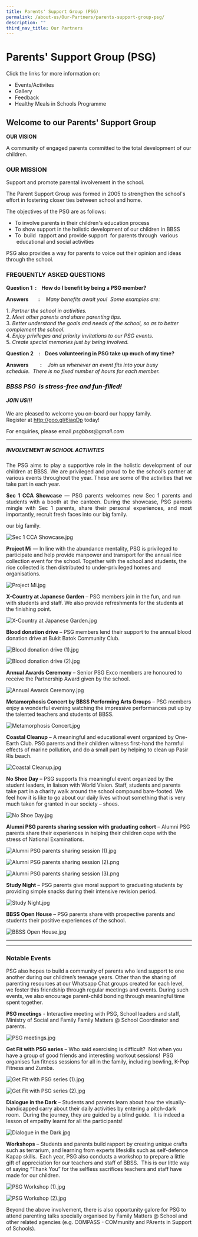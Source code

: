 ```yaml
---
title: Parents' Support Group (PSG)
permalink: /about-us/Our-Partners/parents-support-group-psg/
description: ""
third_nav_title: Our Partners
---
```

# Parents' Support Group (PSG)

Click the links for more information on:
* Events/Activites
* Gallery
* Feedback
* Healthy Meals in Schools Programme

## Welcome to our Parents' Support Group  

**OUR VISION**  

A community of engaged parents committed to the total development of our children.


### OUR MISSION

Support and promote parental involvement in the school.

  

The Parent Support Group was formed in 2005 to strengthen the school's effort in fostering closer ties between school and home.

The objectives of the PSG are as follows:

*   To involve parents in their children's education process
*   To show support in the holistic development of our children in BBSS
*   To  build  rapport and provide support  for parents through  various  educational and social activities

PSG also provides a way for parents to voice out their opinion and ideas through the school.

### FREQUENTLY ASKED QUESTIONS

**Question 1    :    How do I benefit by being a PSG member?** 

**Answers        :**    _Many benefits await you!  Some examples are:_

1\.  _Partner the school in activities._  
2\.  _Meet other parents and share parenting tips._  
3\.  _Better understand the goals and needs of the school, so as to better complement the school._  
4\.  _Enjoy privileges and priority invitations to our PSG events._  
5\.  _Create special memories just by being involved._

  

**Question 2    :    Does volunteering in PSG take up much of my time?**  

**Answers**        **:**    _Join us whenever an event fits into your busy schedule._  _There is no fixed number of hours for each member._  

  

### _BBSS PSG <span style = "color: black"> <b>is stress-free and fun-filled!</b> </span>_ 


#### **_JOIN US!!!_**

  

We are pleased to welcome you on-board our happy family.  
Register at <a href="http://goo.gl/6iaqDp" target="_blank">http://goo.gl/6iaqDp</a> today!


For enquiries, please email _psgbbss@gmail.com_

* * *
##### INVOLVEMENT IN SCHOOL ACTIVITIES

<p style="text-align: justify;">The PSG aims to play a supportive role in the holistic development of our children at BBSS. We are privileged and proud to be the school’s partner at various events throughout the year. These are some of the activities that we take part in each year.</p>

<p style="text-align: justify;"><b>Sec 1 CCA Showcase</b> — PSG parents welcomes new Sec 1 parents and students with a booth at the canteen. During the showcase, PSG parents mingle with Sec 1 parents, share their personal experiences, and most importantly, recruit fresh faces into our big family.</p>

our big family.


![Sec 1 CCA Showcase.jpg](https://bukitbatoksec.moe.edu.sg/qql/slot/u537/Our%20Partners/PSG/PSG%20homepage/PSG%20July%202018/Sec%201%20CCA%20Showcase.jpg)  


**Project Mi** — In line with the abundance mentality, PSG is privileged to participate and help provide manpower and transport for the annual rice collection event for the school. Together with the school and students, the rice collected is then distributed to under-privileged homes and organisations.  
  
![Project Mi.jpg](https://bukitbatoksec.moe.edu.sg/qql/slot/u537/Our%20Partners/PSG/PSG%20homepage/PSG%20July%202018/Project%20Mi.jpg)  
  

  
**X-Country at Japanese Garden** – PSG members join in the fun, and run with students and staff. We also provide refreshments for the students at the finishing point.  
  
![X-Country at Japanese Garden.jpg](https://bukitbatoksec.moe.edu.sg/qql/slot/u537/Our%20Partners/PSG/PSG%20homepage/PSG%20July%202018/X-Country%20at%20Japanese%20Garden.jpg)  
  
**Blood donation drive** – PSG members lend their support to the annual blood donation drive at Bukit Batok Community Club.  
  
![Blood donation drive (1).jpg](https://bukitbatoksec.moe.edu.sg/qql/slot/u537/Our%20Partners/PSG/PSG%20homepage/PSG%20July%202018/Blood%20donation%20drive%20(1).jpg)  


![Blood donation drive (2).jpg](https://bukitbatoksec.moe.edu.sg/qql/slot/u537/Our%20Partners/PSG/PSG%20homepage/PSG%20July%202018/Blood%20donation%20drive%20(2).jpg)  
  
  
**Annual Awards Ceremony** – Senior PSG Exco members are honoured to receive the Partnership Award given by the school.  
  
![Annual Awards Ceremony.jpg](https://bukitbatoksec.moe.edu.sg/qql/slot/u537/Our%20Partners/PSG/PSG%20homepage/PSG%20July%202018/Annual%20Awards%20Ceremony.jpg)  

  
**Metamorphosis Concert by BBSS Performing Arts Groups** – PSG members enjoy a wonderful evening watching the impressive performances put up by the talented teachers and students of BBSS.  
  
![Metamorphosis Concert.jpg](https://bukitbatoksec.moe.edu.sg/qql/slot/u537/Our%20Partners/PSG/PSG%20homepage/PSG%20July%202018/Metamorphosis%20Concert.jpg)  

**Coastal Cleanup** – A meaningful and educational event organized by One-Earth Club. PSG parents and their children witness first-hand the harmful effects of marine pollution, and do a small part by helping to clean up Pasir Ris beach.  
  
![Coastal Cleanup.jpg](https://bukitbatoksec.moe.edu.sg/qql/slot/u537/Our%20Partners/PSG/PSG%20homepage/PSG%20July%202018/Coastal%20Cleanup.jpg)  
  
**No Shoe Day** – PSG supports this meaningful event organized by the student leaders, in liaison with World Vision. Staff, students and parents take part in a charity walk around the school compound bare-footed. We feel how it is like to go about our daily lives without something that is very much taken for granted in our society – shoes.  
  
![No Shoe Day.jpg](https://bukitbatoksec.moe.edu.sg/qql/slot/u537/Our%20Partners/PSG/PSG%20homepage/PSG%20July%202018/No%20Shoe%20Day.jpg)  

  
**Alumni PSG parents sharing session with graduating cohort** – Alumni PSG parents share their experiences in helping their children cope with the stress of National Examinations.  
  
![Alumni PSG parents sharing session (1).jpg](https://bukitbatoksec.moe.edu.sg/qql/slot/u537/Our%20Partners/PSG/PSG%20homepage/PSG%20July%202018/Alumni%20PSG%20parents%20sharing%20session%20(1).jpg)  
  
  
![Alumni PSG parents sharing session (2).png](https://bukitbatoksec.moe.edu.sg/qql/slot/u537/Our%20Partners/PSG/PSG%20homepage/PSG%20July%202018/Alumni%20PSG%20parents%20sharing%20session%20(2).png)  

  
  
![Alumni PSG parents sharing session (3).png](https://bukitbatoksec.moe.edu.sg/qql/slot/u537/Our%20Partners/PSG/PSG%20homepage/PSG%20July%202018/Alumni%20PSG%20parents%20sharing%20session%20(3).png)  
 
  
**Study Night** – PSG parents give moral support to graduating students by providing simple snacks during their intensive revision period.  
  
![Study Night.jpg](https://bukitbatoksec.moe.edu.sg/qql/slot/u537/Our%20Partners/PSG/PSG%20homepage/PSG%20July%202018/Study%20Night.jpg)  

  
**BBSS Open House** – PSG parents share with prospective parents and students their positive experiences of the school.  
  
![BBSS Open House.jpg](https://bukitbatoksec.moe.edu.sg/qql/slot/u537/Our%20Partners/PSG/PSG%20homepage/PSG%20July%202018/BBSS%20Open%20House.jpg)  


* * *

  

* * *

  

### Notable Events

  

PSG also hopes to build a community of parents who lend support to one another during our children’s teenage years. Other than the sharing of parenting resources at our Whatsapp Chat groups created for each level, we foster this friendship through regular meetings and events. During such events, we also encourage parent-child bonding through meaningful time spent together.

  

**PSG meetings** \- Interactive meeting with PSG, School leaders and staff, Ministry of Social and Family Family Matters @ School Coordinator and parents. 

  

![PSG meetings.jpg](https://bukitbatoksec.moe.edu.sg/qql/slot/u537/Our%20Partners/PSG/PSG%20homepage/PSG%20July%202018/PSG%20meetings.jpg)  

  

**Get Fit with PSG series** – Who said exercising is difficult?  Not when you have a group of good friends and interesting workout sessions!  PSG organises fun fitness sessions for all in the family, including bowling, K-Pop Fitness and Zumba.

  

![Get Fit with PSG series (1).jpg](https://bukitbatoksec.moe.edu.sg/qql/slot/u537/Our%20Partners/PSG/PSG%20homepage/PSG%20July%202018/Get%20Fit%20with%20PSG%20series%20(1).jpg)  

  

![Get Fit with PSG series (2).jpg](https://bukitbatoksec.moe.edu.sg/qql/slot/u537/Our%20Partners/PSG/PSG%20homepage/PSG%20July%202018/Get%20Fit%20with%20PSG%20series%20(2).jpg)  


**Dialogue in the Dark** – Students and parents learn about how the visually-handicapped carry about their daily activities by entering a pitch-dark room.  During the journey, they are guided by a blind guide.  It is indeed a lesson of empathy learnt for all the participants!  


![Dialogue in the Dark.jpg](https://bukitbatoksec.moe.edu.sg/qql/slot/u537/Our%20Partners/PSG/PSG%20homepage/PSG%20July%202018/Dialogue%20in%20the%20Dark.jpg)


**Workshops** – Students and parents build rapport by creating unique crafts such as terrarium, and learning from experts lifeskills such as self-defence Kapap skills.  Each year, PSG also conducts a workshop to prepare a little gift of appreciation for our teachers and staff of BBSS.  This is our little way of saying “Thank You” for the selfless sacrifices teachers and staff have made for our children.

  

![PSG Workshop (1).jpg](https://bukitbatoksec.moe.edu.sg/qql/slot/u537/Our%20Partners/PSG/PSG%20homepage/PSG%20July%202018/PSG%20Workshop%20(1).jpg)  
  

![PSG Workshop (2).jpg](https://bukitbatoksec.moe.edu.sg/qql/slot/u537/Our%20Partners/PSG/PSG%20homepage/PSG%20July%202018/PSG%20Workshop%20(2).jpg)

  

Beyond the above involvement, there is also opportunity galore for PSG to attend parenting talks specially organised by Family Matters @ School and other related agencies (e.g. COMPASS - COMmunity and PArents in Support of Schools).